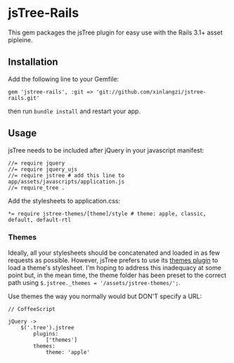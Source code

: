 # jsTree-Rails

This gem packages the jsTree plugin for easy use with the Rails 3.1+ asset pipleine.

## Installation

Add the following line to your Gemfile:

    gem 'jstree-rails', :git => 'git://github.com/xinlangzi/jstree-rails.git'

then run `bundle install` and restart your app.

## Usage

jsTree needs to be included after jQuery in your javascript manifest:

    //= require jquery
    //= require jquery_ujs
    //= require jstree # add this line to app/assets/javascripts/application.js
    //= require_tree .


Add the stylesheets to application.css:

    *= require jstree-themes/[theme]/style # theme: apple, classic, default, default-rtl

### Themes

Ideally, all your stylesheets should be concatenated and loaded in as few requests as possible. However, jsTree prefers to use its [themes plugin](http://www.jstree.com/documentation/themes) to load a theme's stylesheet. I'm hoping to address this inadequacy at some point but, in the mean time, the theme folder has been preset to the correct path using `$.jstree._themes = '/assets/jstree-themes/';`.

Use themes the way you normally would but DON'T specify a URL:

    // CoffeeScript
    
    jQuery ->
        $('.tree').jstree
            plugins:
                ['themes']
            themes:
                theme: 'apple'
